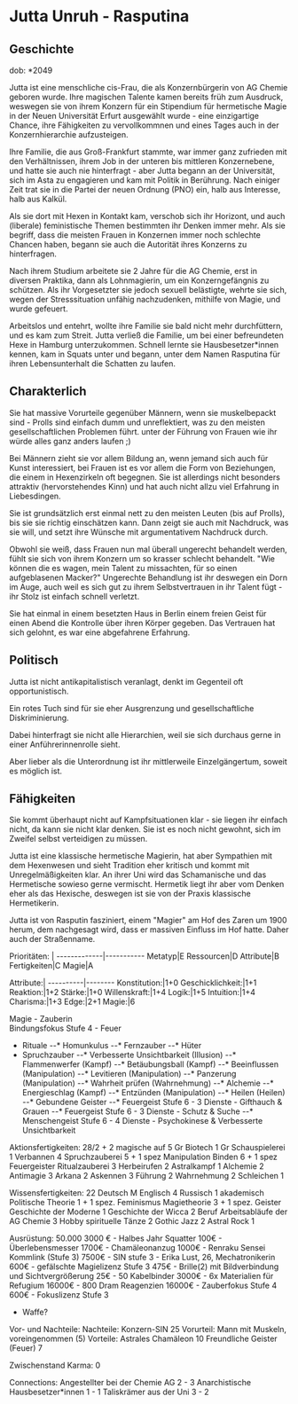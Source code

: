 # Jutta Unruh - Rasputina
## Geschichte

dob: \*2049

Jutta ist eine menschliche cis-Frau, die als Konzernbürgerin von AG Chemie geboren wurde. Ihre magischen Talente kamen bereits früh zum Ausdruck, weswegen sie von ihrem Konzern für ein Stipendium für hermetische Magie in der Neuen Universität Erfurt ausgewählt wurde - eine einzigartige Chance, ihre Fähigkeiten zu vervollkommnen und eines Tages auch in der Konzernhierarchie aufzusteigen.

Ihre Familie, die aus Groß-Frankfurt stammte, war immer ganz zufrieden mit den Verhältnissen, ihrem Job in der unteren bis mittleren Konzernebene, und hatte sie auch nie hinterfragt - aber Jutta begann an der Universität, sich im Asta zu engagieren und kam mit Politik in Berührung. Nach einiger Zeit trat sie in die Partei der neuen Ordnung (PNO) ein, halb aus Interesse, halb aus Kalkül.

Als sie dort mit Hexen in Kontakt kam, verschob sich ihr Horizont, und auch (liberale) feministische Themen bestimmten ihr Denken immer mehr. Als sie begriff, dass die meisten Frauen in Konzernen immer noch schlechte Chancen haben, begann sie auch die Autorität ihres Konzerns zu hinterfragen.

Nach ihrem Studium arbeitete sie 2 Jahre für die AG Chemie, erst in diversen Praktika, dann als Lohnmagierin, um ein Konzerngefängnis zu schützen. Als ihr Vorgesetzter sie jedoch sexuell belästigte, wehrte sie sich, wegen der Stresssituation unfähig nachzudenken, mithilfe von Magie, und wurde gefeuert.

Arbeitslos und entehrt, wollte ihre Familie sie bald nicht mehr durchfüttern, und es kam zum Streit. Jutta verließ die Familie, um bei einer befreundeten Hexe in Hamburg unterzukommen. Schnell lernte sie Hausbesetzer\*innen kennen, kam in Squats unter und begann, unter dem Namen Rasputina für ihren Lebensunterhalt die Schatten zu laufen.

## Charakterlich

Sie  hat massive Vorurteile gegenüber Männern, wenn sie muskelbepackt sind -  Prolls sind einfach dumm und unreflektiert, was zu den meisten  gesellschaftlichen Problemen führt. unter der Führung von Frauen wie ihr  würde alles ganz anders laufen ;)

Bei  Männern zieht sie vor allem Bildung an, wenn jemand sich auch für Kunst  interessiert, bei Frauen ist es vor allem die Form von Beziehungen, die  einem in Hexenzirkeln oft begegnen. Sie ist allerdings nicht besonders  attraktiv (hervorstehendes Kinn) und hat auch nicht allzu viel Erfahrung  in Liebesdingen.

Sie  ist grundsätzlich erst einmal nett zu den meisten Leuten (bis auf  Prolls), bis sie sie richtig einschätzen kann. Dann zeigt sie auch mit  Nachdruck, was sie will, und setzt ihre Wünsche mit argumentativem  Nachdruck durch.

Obwohl  sie weiß, dass Frauen nun mal überall ungerecht behandelt werden, fühlt  sie sich von ihrem Konzern um so krasser schlecht behandelt. "Wie  können die es wagen, mein Talent zu missachten, für so einen  aufgeblasenen Macker?" Ungerechte Behandlung ist ihr deswegen ein Dorn  im Auge, auch weil es sich gut zu ihrem Selbstvertrauen in ihr Talent  fügt - ihr Stolz ist einfach schnell verletzt.

Sie hat einmal in einem besetzten Haus in Berlin einem freien Geist für einen Abend die Kontrolle über ihren Körper gegeben. Das Vertrauen hat sich gelohnt, es war eine abgefahrene Erfahrung.

## Politisch

Jutta ist nicht antikapitalistisch veranlagt, denkt im Gegenteil oft opportunistisch.

Ein rotes Tuch sind für sie eher Ausgrenzung und gesellschaftliche Diskriminierung.

Dabei hinterfragt sie nicht alle Hierarchien, weil sie sich durchaus gerne in einer Anführerinnenrolle sieht.

Aber lieber als die Unterordnung ist ihr mittlerweile Einzelgängertum, soweit es möglich ist.

## Fähigkeiten

Sie kommt überhaupt nicht auf Kampfsituationen klar - sie liegen ihr einfach nicht, da kann sie nicht klar denken. Sie ist es noch nicht gewohnt, sich im Zweifel selbst verteidigen zu müssen.

Jutta ist eine klassische hermetische Magierin, hat aber Sympathien mit dem  Hexenwesen und sieht Tradition eher kritisch und kommt mit Unregelmäßigkeiten klar. An ihrer Uni wird das Schamanische und das Hermetische sowieso gerne vermischt. Hermetik liegt ihr aber vom Denken eher als das Hexische, deswegen ist sie von der Praxis klassische  Hermetikerin.

Jutta ist von Rasputin fasziniert, einem "Magier" am Hof des Zaren um 1900 herum, dem nachgesagt wird, dass er massiven Einfluss im Hof hatte.  Daher auch der Straßenname.



Prioritäten: | 
-------------|-----------
Metatyp|E
Ressourcen|D
Attribute|B
Fertigkeiten|C
Magie|A

Attribute:|
----------|--------
Konstitution:|1+0
Geschicklichkeit:|1+1
Reaktion:|1+2
Stärke:|1+0
Willenskraft:|1+4
Logik:|1+5
Intuition:|1+4
Charisma:|1+3
Edge:|2+1
Magie:|6


Magie - Zauberin  
Bindungsfokus Stufe 4 - Feuer
* Rituale
--* Homunkulus
--* Fernzauber
--* Hüter
* Spruchzauber
--* Verbesserte Unsichtbarkeit (Illusion)
--* Flammenwerfer (Kampf)
--* Betäubungsball (Kampf)
--* Beeinflussen (Manipulation)
--* Levitieren (Manipulation)
--* Panzerung (Manipulation)
--* Wahrheit prüfen (Wahrnehmung)
--* Alchemie
--* Energieschlag (Kampf)
--* Entzünden (Manipulation)
--* Heilen (Heilen)
--* Gebundene Geister
--* Feuergeist Stufe 6 - 3 Dienste - Gifthauch & Grauen
--* Feuergeist Stufe 6 - 3 Dienste - Schutz & Suche
--* Menschengeist Stufe 6 - 4 Dienste - Psychokinese & Verbesserte Unsichtbarkeit

Aktionsfertigkeiten: 28/2 + 2 magische auf 5
Gr Biotech 1
Gr Schauspielerei 1
Verbannen 4
Spruchzauberei 5 + 1 spez Manipulation
Binden 6 + 1 spez Feuergeister
Ritualzauberei 3
Herbeirufen 2
Astralkampf 1
Alchemie 2
Antimagie 3
Arkana 2
Askennen 3
Führung 2
Wahrnehmung 2
Schleichen 1


Wissensfertigkeiten: 22
Deutsch M
Englisch 4
Russisch 1
akademisch
Politische Theorie 1 + 1 spez. Feminismus
Magietheorie 3 + 1 spez. Geister
Geschichte der Moderne 1
Geschichte der Wicca 2
Beruf
Arbeitsabläufe der AG Chemie 3
Hobby
spirituelle Tänze 2
Gothic Jazz 2
Astral Rock 1


Ausrüstung: 50.000
3000 € - Halbes Jahr Squatter
100€ - Überlebensmesser
1700€ - Chamäleonanzug
1000€ - Renraku Sensei Kommlink (Stufe 3)
7500€ - SIN stufe 3 - Erika Lust, 26, Mechatronikerin
600€ - gefälschte Magielizenz Stufe 3
475€ - Brille(2) mit Bildverbindung und Sichtvergrößerung
25€ - 50 Kabelbinder
3000€ - 6x Materialien für Refugium
16000€ - 800 Dram Reagenzien
16000€ - Zauberfokus Stufe 4
600€ - Fokuslizenz Stufe 3
+ Waffe?


Vor- und Nachteile:
Nachteile:
Konzern-SIN 25
Vorurteil: Mann mit Muskeln, voreingenommen (5)
Vorteile:
Astrales Chamäleon 10
Freundliche Geister (Feuer) 7


Zwischenstand Karma: 0

Connections:
Angestellter bei der Chemie AG 2 - 3
Anarchistische Hausbesetzer*innen 1 - 1
Taliskrämer aus der Uni 3 - 2

